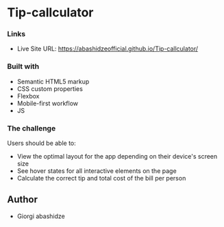 # Tip-callculator
### Links

- Live Site URL: https://abashidzeofficial.github.io/Tip-callculator/

### Built with
- Semantic HTML5 markup 
- CSS custom properties
- Flexbox
- Mobile-first workflow
- JS

### The challenge

Users should be able to:

- View the optimal layout for the app depending on their device's screen size
- See hover states for all interactive elements on the page
- Calculate the correct tip and total cost of the bill per person

## Author

- Giorgi abashidze

